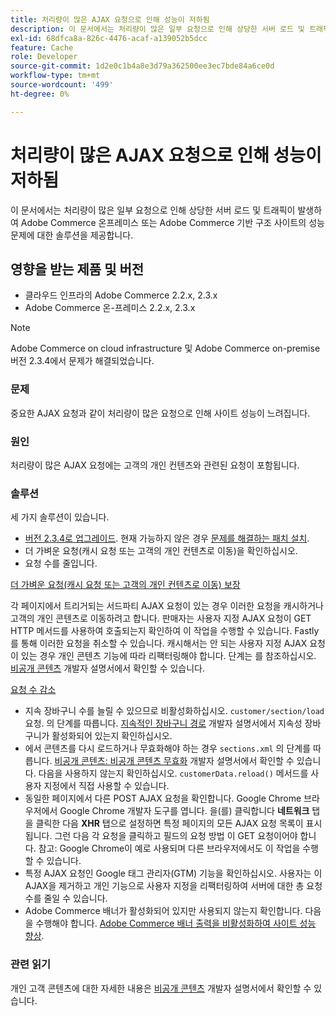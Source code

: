 ```yaml
---
title: 처리량이 많은 AJAX 요청으로 인해 성능이 저하됨
description: 이 문서에서는 처리량이 많은 일부 요청으로 인해 상당한 서버 로드 및 트래픽이 발생하여 Adobe Commerce 온프레미스 또는 Adobe Commerce 기반 구조 사이트의 성능 문제에 대한 솔루션을 제공합니다.
exl-id: 68dfca8a-826c-4476-acaf-a139052b5dcc
feature: Cache
role: Developer
source-git-commit: 1d2e0c1b4a8e3d79a362500ee3ec7bde84a6ce0d
workflow-type: tm+mt
source-wordcount: '499'
ht-degree: 0%

---
```


# 처리량이 많은 AJAX 요청으로 인해 성능이 저하됨

이 문서에서는 처리량이 많은 일부 요청으로 인해 상당한 서버 로드 및 트래픽이 발생하여 Adobe Commerce 온프레미스 또는 Adobe Commerce 기반 구조 사이트의 성능 문제에 대한 솔루션을 제공합니다.

## 영향을 받는 제품 및 버전

* 클라우드 인프라의 Adobe Commerce 2.2.x, 2.3.x
* Adobe Commerce 온-프레미스 2.2.x, 2.3.x

>[!NOTE]
>
>Adobe Commerce on cloud infrastructure 및 Adobe Commerce on-premise 버전 2.3.4에서 문제가 해결되었습니다.

### 문제

중요한 AJAX 요청과 같이 처리량이 많은 요청으로 인해 사이트 성능이 느려집니다.

### 원인

처리량이 많은 AJAX 요청에는 고객의 개인 컨텐츠와 관련된 요청이 포함됩니다.

### 솔루션

세 가지 솔루션이 있습니다.

* [버전 2.3.4로 업그레이드](https://devdocs.magento.com/cloud/project/project-upgrade.html). 현재 가능하지 않은 경우 [문제를 해결하는 패치 설치](/help/troubleshooting/known-issues-patches-attached/performance-issues-caused-by-excessive-ajax-requests.md).
* 더 가벼운 요청(캐시 요청 또는 고객의 개인 컨텐츠로 이동)을 확인하십시오.
* 요청 수를 줄입니다.

<u>더 가벼운 요청(캐시 요청 또는 고객의 개인 컨텐츠로 이동) 보장</u>

각 페이지에서 트리거되는 서드파티 AJAX 요청이 있는 경우 이러한 요청을 캐시하거나 고객의 개인 콘텐츠로 이동하려고 합니다. 판매자는 사용자 지정 AJAX 요청이 GET HTTP 메서드를 사용하여 호출되는지 확인하여 이 작업을 수행할 수 있습니다. Fastly를 통해 이러한 요청을 취소할 수 있습니다. 캐시해서는 안 되는 사용자 지정 AJAX 요청이 있는 경우 개인 콘텐츠 기능에 따라 리팩터링해야 합니다. 단계는 를 참조하십시오. [비공개 콘텐츠](https://devdocs.magento.com/guides/v2.3/extension-dev-guide/cache/page-caching/private-content.html) 개발자 설명서에서 확인할 수 있습니다.

<u>요청 수 감소</u>

* 지속 장바구니 수를 늘릴 수 있으므로 비활성화하십시오. `customer/section/load` 요청. 의 단계를 따릅니다. [지속적인 장바구니 경로](https://devdocs.magento.com/guides/v2.3/config-guide/prod/config-reference-most.html#persistent-shopping-cart-paths) 개발자 설명서에서 지속성 장바구니가 활성화되어 있는지 확인하십시오.
* 에서 콘텐츠를 다시 로드하거나 무효화해야 하는 경우 `sections.xml` 의 단계를 따릅니다. [비공개 콘텐츠: 비공개 콘텐츠 무효화](https://devdocs.magento.com/guides/v2.3/extension-dev-guide/cache/page-caching/private-content.html#invalidate-private-content) 개발자 설명서에서 확인할 수 있습니다. 다음을 사용하지 않는지 확인하십시오. `customerData.reload()` 메서드를 사용자 지정에서 직접 사용할 수 있습니다.
* 동일한 페이지에서 다른 POST AJAX 요청을 확인합니다. Google Chrome 브라우저에서 Google Chrome 개발자 도구를 엽니다. 을(를) 클릭합니다 **네트워크** 탭을 클릭한 다음 **XHR** 탭으로 설정하면 특정 페이지의 모든 AJAX 요청 목록이 표시됩니다. 그런 다음 각 요청을 클릭하고 필드의 요청 방법 이 GET 요청이어야 합니다. 참고: Google Chrome이 예로 사용되며 다른 브라우저에서도 이 작업을 수행할 수 있습니다.
* 특정 AJAX 요청인 Google 태그 관리자(GTM) 기능을 확인하십시오. 사용자는 이 AJAX을 제거하고 개인 기능으로 사용자 지정을 리팩터링하여 서버에 대한 총 요청 수를 줄일 수 있습니다.
* Adobe Commerce 배너가 활성화되어 있지만 사용되지 않는지 확인합니다. 다음을 수행해야 합니다. [Adobe Commerce 배너 출력을 비활성화하여 사이트 성능 향상](/help/troubleshooting/miscellaneous/disable-magento-banner-output-to-improve-site-performance.md).

### 관련 읽기

개인 고객 콘텐츠에 대한 자세한 내용은 [비공개 콘텐츠](https://devdocs.magento.com/guides/v2.3/extension-dev-guide/cache/page-caching/private-content.html?itm_source=devdocs&amp;itm_medium=search_page&amp;itm_campaign=federated_search&amp;itm_term=ajax%20requests) 개발자 설명서에서 확인할 수 있습니다.
